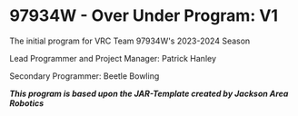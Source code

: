 # 97934W - Over Under Program: V1

The initial program for VRC Team 97934W's 2023-2024 Season

Lead Programmer and Project Manager: Patrick Hanley

Secondary Programmer: Beetle Bowling

***This program is based upon the JAR-Template created by Jackson Area Robotics***
